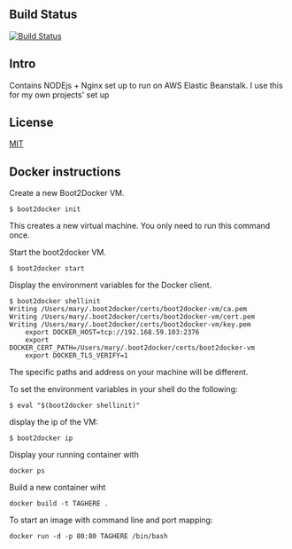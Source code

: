 ## Build Status

[![Build Status](https://travis-ci.org/BobbyKostadinov/blodejs.svg?branch=master)](https://travis-ci.org/BobbyKostadinov/blodejs)

## Intro

Contains NODEjs + Nginx set up to run on AWS Elastic Beanstalk. I use this for my own projects' set up

## License

[MIT](/LICENSE)

## Docker instructions


Create a new Boot2Docker VM.

    $ boot2docker init

This creates a new virtual machine. You only need to run this command once.

Start the boot2docker VM.

    $ boot2docker start

Display the environment variables for the Docker client.

    $ boot2docker shellinit
    Writing /Users/mary/.boot2docker/certs/boot2docker-vm/ca.pem
    Writing /Users/mary/.boot2docker/certs/boot2docker-vm/cert.pem
    Writing /Users/mary/.boot2docker/certs/boot2docker-vm/key.pem
        export DOCKER_HOST=tcp://192.168.59.103:2376
        export DOCKER_CERT_PATH=/Users/mary/.boot2docker/certs/boot2docker-vm
        export DOCKER_TLS_VERIFY=1

The specific paths and address on your machine will be different.

To set the environment variables in your shell do the following:

    $ eval "$(boot2docker shellinit)"


display the ip of the VM:

    $ boot2docker ip

Display your running container with

    docker ps

Build a new container wiht

    docker build -t TAGHERE .

To start an image with command line and port mapping:

    docker run -d -p 80:80 TAGHERE /bin/bash
